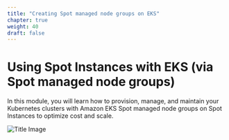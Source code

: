 ```yaml
---
title: "Creating Spot managed node groups on EKS"
chapter: true
weight: 40
draft: false
---
```


# Using Spot Instances with EKS (via Spot managed node groups)

In this module, you will learn how to provision, manage, and maintain your Kubernetes clusters with Amazon EKS Spot managed node groups on Spot Instances to optimize cost and scale.

![Title Image](/images/using_ec2_spot_instances_with_eks/spotworkers/eks_spot_managed_architecture.png)
